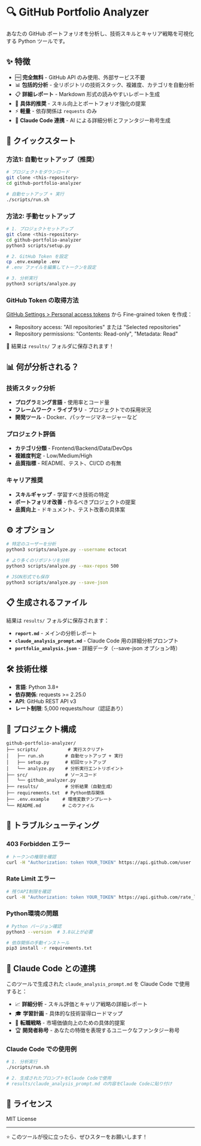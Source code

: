 # 🔍 GitHub Portfolio Analyzer

あなたの GitHub ポートフォリオを分析し、技術スキルとキャリア戦略を可視化する Python ツールです。

## ✨ 特徴

- 🆓 **完全無料** - GitHub API のみ使用、外部サービス不要
- 📊 **包括的分析** - 全リポジトリの技術スタック、複雑度、カテゴリを自動分析
- 📋 **詳細レポート** - Markdown 形式の読みやすいレポート生成
- 🎯 **具体的推奨** - スキル向上とポートフォリオ強化の提案
- ⚡ **軽量** - 依存関係は `requests` のみ
- 🤖 **Claude Code 連携** - AI による詳細分析とファンタジー称号生成

## 🚀 クイックスタート

### 方法1: 自動セットアップ（推奨）

```bash
# プロジェクトをダウンロード
git clone <this-repository>
cd github-portfolio-analyzer

# 自動セットアップ + 実行
./scripts/run.sh
```

### 方法2: 手動セットアップ

```bash
# 1. プロジェクトセットアップ
git clone <this-repository>
cd github-portfolio-analyzer
python3 scripts/setup.py

# 2. GitHub Token を設定
cp .env.example .env
# .env ファイルを編集してトークンを設定

# 3. 分析実行
python3 scripts/analyze.py
```

### GitHub Token の取得方法

[GitHub Settings > Personal access tokens](https://github.com/settings/tokens?type=beta) から Fine-grained token を作成：

- Repository access: "All repositories" または "Selected repositories"
- Repository permissions: "Contents: Read-only", "Metadata: Read"

📄 結果は `results/` フォルダに保存されます！

## 📊 何が分析される？

### 技術スタック分析

- **プログラミング言語** - 使用率とコード量
- **フレームワーク・ライブラリ** - プロジェクトでの採用状況
- **開発ツール** - Docker、パッケージマネージャーなど

### プロジェクト評価

- **カテゴリ分類** - Frontend/Backend/Data/DevOps
- **複雑度判定** - Low/Medium/High
- **品質指標** - README、テスト、CI/CD の有無

### キャリア推奨

- **スキルギャップ** - 学習すべき技術の特定
- **ポートフォリオ改善** - 作るべきプロジェクトの提案
- **品質向上** - ドキュメント、テスト改善の具体案

## ⚙️ オプション

```bash
# 特定のユーザーを分析
python3 scripts/analyze.py --username octocat

# より多くのリポジトリを分析
python3 scripts/analyze.py --max-repos 500

# JSON形式でも保存
python3 scripts/analyze.py --save-json
```

## 📋 生成されるファイル

結果は `results/` フォルダに保存されます：

- **`report.md`** - メインの分析レポート
- **`claude_analysis_prompt.md`** - Claude Code 用の詳細分析プロンプト
- **`portfolio_analysis.json`** - 詳細データ（--save-json オプション時）

## 🛠️ 技術仕様

- **言語**: Python 3.8+
- **依存関係**: requests >= 2.25.0
- **API**: GitHub REST API v3
- **レート制限**: 5,000 requests/hour（認証あり）

## 📁 プロジェクト構成

```
github-portfolio-analyzer/
├── scripts/           # 実行スクリプト
│   ├── run.sh        # 自動セットアップ + 実行
│   ├── setup.py      # 初回セットアップ
│   └── analyze.py    # 分析実行エントリポイント
├── src/              # ソースコード
│   └── github_analyzer.py
├── results/          # 分析結果（自動生成）
├── requirements.txt  # Python依存関係
├── .env.example     # 環境変数テンプレート
└── README.md        # このファイル
```

## 🐛 トラブルシューティング

### 403 Forbidden エラー

```bash
# トークンの権限を確認
curl -H "Authorization: token YOUR_TOKEN" https://api.github.com/user
```

### Rate Limit エラー

```bash
# 残りAPI制限を確認
curl -H "Authorization: token YOUR_TOKEN" https://api.github.com/rate_limit
```

### Python環境の問題

```bash
# Python バージョン確認
python3 --version  # 3.8以上が必要

# 依存関係の手動インストール
pip3 install -r requirements.txt
```

## 🤝 Claude Code との連携

このツールで生成された `claude_analysis_prompt.md` を Claude Code で使用すると：

- 📈 **詳細分析** - スキル評価とキャリア戦略の詳細レポート
- 🎓 **学習計画** - 具体的な技術習得ロードマップ
- 💼 **転職戦略** - 市場価値向上のための具体的提案
- 🏆 **開発者称号** - あなたの特徴を表現するユニークなファンタジー称号

### Claude Code での使用例

```bash
# 1. 分析実行
./scripts/run.sh

# 2. 生成されたプロンプトをClaude Codeで使用
# results/claude_analysis_prompt.md の内容をClaude Codeに貼り付け
```

## 📄 ライセンス

MIT License

---

⭐ このツールが役に立ったら、ぜひスターをお願いします！
